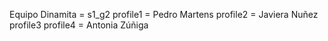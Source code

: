 Equipo Dinamita = s1_g2
profile1 = Pedro Martens
profile2 = Javiera Nuñez
profile3
profile4 = Antonia Zúñiga


